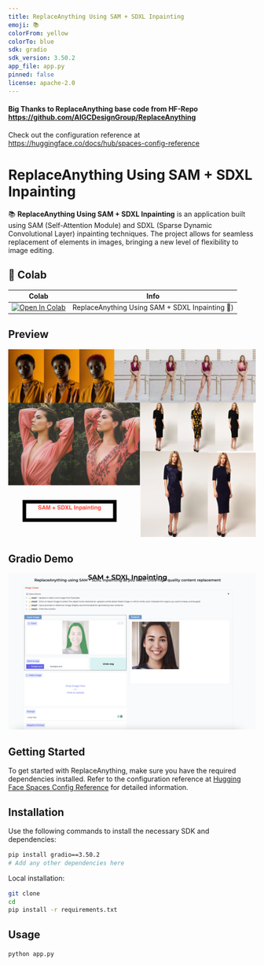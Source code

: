 ```yaml
---
title: ReplaceAnything Using SAM + SDXL Inpainting
emoji: 📚
colorFrom: yellow
colorTo: blue
sdk: gradio
sdk_version: 3.50.2
app_file: app.py
pinned: false
license: apache-2.0
---
```

#### Big Thanks to ReplaceAnything base code from HF-Repo https://github.com/AIGCDesignGroup/ReplaceAnything
Check out the configuration reference at https://huggingface.co/docs/hub/spaces-config-reference

# ReplaceAnything Using SAM + SDXL Inpainting

📚 **ReplaceAnything Using SAM + SDXL Inpainting** is an application built using SAM (Self-Attention Module) and SDXL (Sparse Dynamic Convolutional Layer) inpainting techniques. The project allows for seamless replacement of elements in images, bringing a new level of flexibility to image editing.



## 🦒 Colab

| Colab | Info
| --- | --- |
[![Open In Colab](https://colab.research.google.com/assets/colab-badge.svg)](https://colab.research.google.com/drive/1jmlXhiYdGdXp-zQ8wX2x6Ci1FWJ9HTuu?usp=sharing) | ReplaceAnything Using SAM + SDXL Inpainting 🚀)

## Preview

![ReplaceAnything Using SAM SDXL Inpainting App](imgs/model-in-gold-fashion.png)

## Gradio Demo

![ReplaceAnything Using SAM SDXL Inpainting App](imgs/demo.png)

## Getting Started

To get started with ReplaceAnything, make sure you have the required dependencies installed. Refer to the configuration reference at [Hugging Face Spaces Config Reference](https://huggingface.co/docs/hub/spaces-config-reference) for detailed information.

## Installation

Use the following commands to install the necessary SDK and dependencies:

```bash
pip install gradio==3.50.2
# Add any other dependencies here
```
Local installation:

```bash
git clone
cd
pip install -r requirements.txt
```

## Usage

```python app.py```



